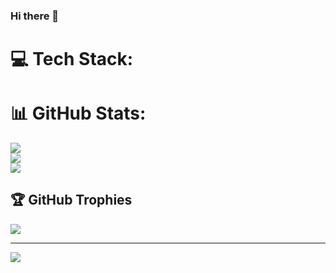 ### Hi there 👋

<!--
**DjFour23/DjFour23** is a ✨ _special_ ✨ repository because its `README.md` (this file) appears on your GitHub profile.

Here are some ideas to get you started:

- 🔭 I’m currently working on ...
- 🌱 I’m currently learning ...
- 👯 I’m looking to collaborate on ...
- 🤔 I’m looking for help with ...
- 💬 Ask me about ...
- 📫 How to reach me: ...
- 😄 Pronouns: ...
- ⚡ Fun fact: ...
-->



# 💻 Tech Stack:

# 📊 GitHub Stats:
![](https://github-readme-stats.vercel.app/api?username=DjFour23&theme=dark&hide_border=false&include_all_commits=true&count_private=true)<br/>
![](https://github-readme-streak-stats.herokuapp.com/?user=DjFour23&theme=dark&hide_border=false)<br/>
![](https://github-readme-stats.vercel.app/api/top-langs/?username=DjFour23&theme=dark&hide_border=false&include_all_commits=true&count_private=true&layout=compact)

## 🏆 GitHub Trophies
![](https://github-profile-trophy.vercel.app/?username=DjFour23&theme=juicyfresh&no-frame=false&no-bg=true&margin-w=4)

---
[![](https://visitcount.itsvg.in/api?id=DjFour23&icon=2&color=0)](https://visitcount.itsvg.in)

<!-- Proudly created with GPRM ( https://gprm.itsvg.in ) -->
